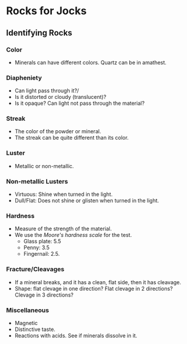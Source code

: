 # Rocks for Jocks

## Identifying Rocks

### Color

* Minerals can have different colors. Quartz can be in amathest.

### Diapheniety

* Can light pass through it?/
* Is it distorted or cloudy \(translucent\)?
* Is it opaque? Can light not pass through the material?

### Streak

* The color of the powder or mineral.
* The streak can be quite different than its color.

### Luster

* Metallic or non-metallic.

### Non-metallic Lusters

* Virtuous: Shine when turned in the light.
* Dull/Flat: Does not shine or glisten when turned in the light.

### Hardness

* Measure of the strength of the material.
* We use the _Moore's hardness scale_ for the test.
  * Glass plate: 5.5
  * Penny: 3.5
  * Fingernail: 2.5.

### Fracture/Cleavages

* If a mineral breaks, and it has a clean, flat side, then it has cleavage.
* Shape: flat clevage in one direction? Flat clevage in 2 directions? Clevage in 3 directions?

### Miscellaneous

* Magnetic
* Distinctive taste.
* Reactions with acids. See if minerals dissolve in it.

